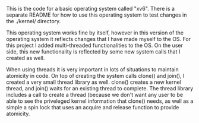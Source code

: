 This is the code for a basic operating system called "xv6". There is a separate README for how to use this operating system to test changes in the ./kernel/ directory. 

This operating system works fine by itself, however in this version of the operating system it reflects changes that I have made myself to the OS. For this project I added multi-threaded functionalities to the OS. On the user side, this new functionality is reflected by some new system calls that I created as well. 

When using threads it is very important in lots of situations to maintain atomicity in code. On top of creating the system calls clone() and join(), I created a very small thread library as well. clone() creates a new kernel thread, and join() waits for an existing thread to complete. The thread library includes a call to create a thread (because we don't want any user to be able to see the priveleged kernel information that clone() needs, as well as a simple a spin lock that uses an acquire and release function to provide atomicity. 
